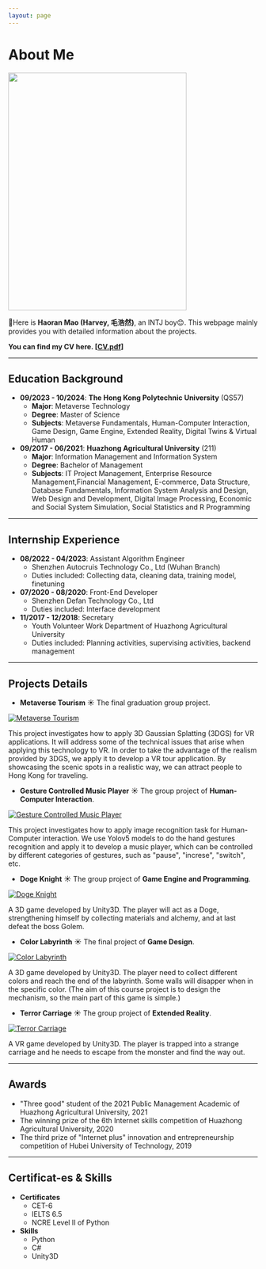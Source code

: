 ```yaml
---
layout: page
---
```


# About Me

<img src="https://HarveyMao0720.github.io/images/life.jpg" class="floatpic" width="360" height="480">

👋Here is **Haoran Mao (Harvey, 毛浩然)**, an INTJ boy😊. This webpage mainly provides you with detailed information about the projects.

**You can find my CV here. [[CV.pdf](https://HarveyMao0720.github.io/file/CV_mhr.pdf)]**

---

## Education Background

* **09/2023 - 10/2024**: **The Hong Kong Polytechnic University** (QS57)
  * **Major**: Metaverse Technology
  * **Degree**: Master of Science
  * **Subjects**: Metaverse Fundamentals, Human-Computer Interaction, Game Design, Game Engine, Extended Reality, Digital Twins & Virtual Human
* **09/2017 - 06/2021**: **Huazhong Agricultural University** (211)
  * **Major**: Information Management and Information System
  * **Degree**: Bachelor of Management
  * **Subjects**: IT Project Management, Enterprise Resource Management,Financial Management, E-commerce, Data Structure, Database Fundamentals, Information System Analysis and Design, Web Design and Development, Digital Image Processing, Economic and Social System Simulation, Social Statistics and R Programming

---

## Internship Experience

* **08/2022 - 04/2023**: Assistant Algorithm Engineer
  * Shenzhen Autocruis Technology Co., Ltd (Wuhan Branch)
  * Duties included: Collecting data, cleaning data, training model, finetuning
* **07/2020 - 08/2020**: Front-End Developer
  * Shenzhen Defan Technology Co., Ltd
  * Duties included: Interface development
* **11/2017 - 12/2018**: Secretary
  * Youth Volunteer Work Department of Huazhong Agricultural University
  * Duties included: Planning activities, supervising activities, backend management

---

## Projects Details

* **Metaverse Tourism** ☀️ 
The final graduation group project.

[![Metaverse Tourism](https://res.cloudinary.com/marcomontalbano/image/upload/v1723281775/video_to_markdown/images/youtube--rTQUMwsKF6Y-c05b58ac6eb4c4700831b2b3070cd403.jpg)](https://youtube.com/watch?v=rTQUMwsKF6Y)

This project investigates how to apply 3D Gaussian Splatting (3DGS) for VR applications. It will address some of the technical issues that arise when applying this technology to VR. In order to take the advantage of the realism provided by 3DGS, we apply it to develop a VR tour application. By showcasing the scenic spots in a realistic way, we can attract people to Hong Kong for traveling.


* **Gesture Controlled Music Player** ☀️ 
The group project of **Human-Computer Interaction**.

[![Gesture Controlled Music Player](https://res.cloudinary.com/marcomontalbano/image/upload/v1723281896/video_to_markdown/images/youtube--AaDbnZ-qJ0A-c05b58ac6eb4c4700831b2b3070cd403.jpg)](https://youtu.be/AaDbnZ-qJ0A "Gesture Controlled Music Player")

This project investigates how to apply image recognition task for Human-Computer interaction. We use Yolov5 models to do the hand gestures recognition and apply it to develop a music player, which can be controlled by different categories of gestures, such as "pause", "increse", "switch", etc.

* **Doge Knight** ☀️ 
The group project of **Game Engine and Programming**.

[![Doge Knight](https://res.cloudinary.com/marcomontalbano/image/upload/v1723282116/video_to_markdown/images/youtube--5xohCvVkrNI-c05b58ac6eb4c4700831b2b3070cd403.jpg)](https://www.youtube.com/watch?v=5xohCvVkrNI "Doge Knight")

A 3D game developed by Unity3D. The player will act as a Doge, strengthening himself by collecting materials and alchemy, and at last defeat the boss Golem.

* **Color Labyrinth** ☀️ 
The final project of **Game Design**.

[![Color Labyrinth](https://res.cloudinary.com/marcomontalbano/image/upload/v1723282255/video_to_markdown/images/youtube--Hsgh3dMCjPQ-c05b58ac6eb4c4700831b2b3070cd403.jpg)](https://youtu.be/Hsgh3dMCjPQ "Color Labyrinth")

A 3D game developed by Unity3D. The player need to collect different colors and reach the end of the labyrinth. Some walls will disapper when in the specific color. (The aim of this course project is to design the mechanism, so the main part of this game is simple.)

* **Terror Carriage** ☀️ 
The group project of **Extended Reality**.

[![Terror Carriage](https://res.cloudinary.com/marcomontalbano/image/upload/v1723282351/video_to_markdown/images/youtube---SI6hXCPV28-c05b58ac6eb4c4700831b2b3070cd403.jpg)](https://www.youtube.com/watch?v=-SI6hXCPV28 "Terror Carriage")

A VR game developed by Unity3D. The player is trapped into a strange carriage and he needs to escape from the monster and find the way out.

---

## Awards

* "Three good" student of the 2021 Public Management Academic of Huazhong Agricultural University, 2021
* The winning prize of the 6th Internet skills competition of Huazhong Agricultural University, 2020
* The third prize of "Internet plus" innovation and entrepreneurship competition of Hubei University of Technology, 2019

---

## Certificat-es & Skills

* **Certificates**
  * CET-6
  * IELTS 6.5
  * NCRE Level II of Python
* **Skills**
  * Python
  * C#
  * Unity3D
